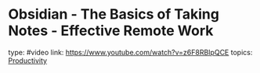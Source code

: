 # Obsidian - The Basics of Taking Notes - Effective Remote Work

type: #video
link: https://www.youtube.com/watch?v=z6F8RBIpQCE
topics: [Productivity](Productivity.md)